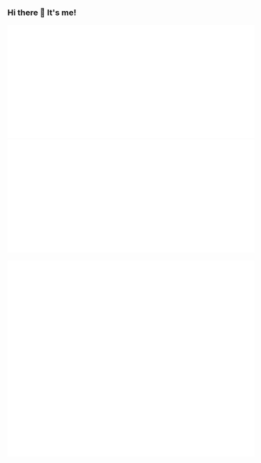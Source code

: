 ### Hi there 👋 It's me!

<!--
**koneMorris1625/koneMorris1625** is a ✨ _special_ ✨ repository because its `README.md` (this file) appears on your GitHub profile.

Here are some ideas to get you started:

- 🔭 I’m currently working on ...
- 🌱 I’m currently learning ...
- 👯 I’m looking to collaborate on ...
- 🤔 I’m looking for help with ...
- 💬 Ask me about ...
- 📫 How to reach me: ...
- 😄 Pronouns: ...
- ⚡ Fun fact: ...
-->
<!-- If you're using the "columns" display mode 
<img src="https://github.com/my-github-user/my-github-user/blob/master/github-metrics.svg" alt="Metrics" width="100%"> -->

![Metrics](https://github.com/koneMorris1625/koneMorris1625/blob/main/metrics.plugin.wakatime.svg)
![Metrics](https://github.com/koneMorris1625/koneMorris1625/blob/main/metrics.plugin.isocalendar.svg)
<!-- If you're using "main" as default branch -->
![Metrics](https://github.com/koneMorris1625/koneMorris1625/blob/main/github-metrics.svg)
